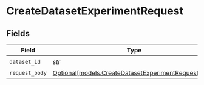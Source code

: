 # CreateDatasetExperimentRequest


## Fields

| Field                                                                                                  | Type                                                                                                   | Required                                                                                               | Description                                                                                            |
| ------------------------------------------------------------------------------------------------------ | ------------------------------------------------------------------------------------------------------ | ------------------------------------------------------------------------------------------------------ | ------------------------------------------------------------------------------------------------------ |
| `dataset_id`                                                                                           | *str*                                                                                                  | :heavy_check_mark:                                                                                     | N/A                                                                                                    |
| `request_body`                                                                                         | [Optional[models.CreateDatasetExperimentRequestBody]](../models/createdatasetexperimentrequestbody.md) | :heavy_minus_sign:                                                                                     | N/A                                                                                                    |